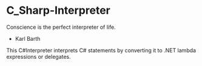 # C_Sharp-Interpreter
Conscience is the perfect interpreter of life. 
- Karl Barth

This C#Interpreter interprets C# statements by converting it to .NET lambda expressions or delegates.
